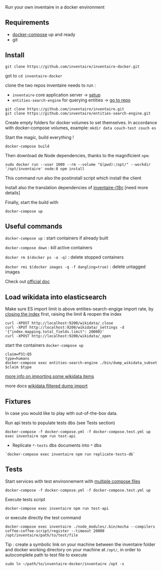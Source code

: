 Run your own inventaire in a docker environment

## Requirements

- [docker-compose](https://docs.docker.com/compose/gettingstarted/) up and ready
- git

## Install

```
git clone https://github.com/inventaire/inventaire-docker.git
```

got to `cd inventaire-docker`

clone the two repos inventaire needs to run :

 - `inventaire` core application server -> [setup](https://github.com/inventaire/inventaire#installation)
 - `entities-search-engine` for querying entities -> [go to repo](https://github.com/inventaire/entities-search-engine)

```
git clone https://github.com/inventaire/inventaire.git
git clone https://github.com/inventaire/entities-search-engine.git
```


Create empty folders for docker volumes to set themselves. 
In accordance with docker-compose volumes, example: `mkdir data couch-test couch es`

Start the magic, build everything !

```
docker-compose build
```

Then download de Node dependencies, thanks to the magnificient `npm`:

```
sudo docker run --user 1000 --rm --volume "$(pwd):/opt/" --workdir '/opt/inventaire' node:8 npm install
```
This command run also the postinstall script which install the client

Install also the translation dependencies of
[inventaire-i18n](https://github.com/inventaire/inventaire-i18n/) [need more details]

Finally, start the build with

```
docker-compose up
```

## Useful commands

`docker-compose up` : start containers if already built

`docker-compose down` : kill active containers

`docker rm $(docker ps -a -q)` : delete stopped containers

`docker rmi $(docker images -q -f dangling=true)` : delete untagged images

Check out [official doc](https://docs.docker.com/compose/)

## Load wikidata into elasticsearch

Make sure ES import limit is above entities-search-engige import rate, by [closing the index](https://www.elastic.co/guide/en/elasticsearch/reference/current/indices-open-close.html) first, raising the limit & reopen the index

```
curl -XPOST http://localhost:9200/wikidata/_close
curl -XPUT http://localhost:9200/wikidata/_settings -d '{"index.mapping.total_fields.limit": 20000}'
curl -XPOST http://localhost:9200/wikidata/_open
```

start the containers `docker-compose up`

```
claim=P31:Q5
type=humans
docker-compose exec entities-search-engine ./bin/dump_wikidata_subset $claim $type
```

[more info on importing some wikidata items](https://github.com/inventaire/inventaire-deploy/install_entities_search_engine)

more docs [wikidata filtered dump import](https://github.com/inventaire/entities-search-engine/blob/master/docs/wikidata_filtered_dump_import.mdFv)

## Fixtures

In case you would like to play with out-of-the-box data.

Run api tests to populate tests dbs (see Tests section)
```
docker-compose -f docker-compose.yml -f docker-compose.test.yml up exec inventaire npm run test-api
```

- Replicate `*-tests` dbs documents into `*` dbs

```
`docker-compose exec inventaire npm run replicate-tests-db`
```

## Tests

Start services with test environnement with [multiple compose files](https://docs.docker.com/compose/extends/#understanding-multiple-compose-files)

```
docker-compose -f docker-compose.yml -f docker-compose.test.yml up
```

Execute tests script

`docker-compose exec inventaire npm run test-api`

or execute directly the test command

`docker-compose exec inventaire ./node_modules/.bin/mocha --compilers coffee:coffee-script/register --timeout 20000 /opt/inventaire/path/to/test/file`

Tip : create a symbolic link on your machine between the inventaire folder and docker working directory on your machine at `/opt/`, in order to autocomplete path to test file to execute

`sudo ln ~/path/to/inventaire-docker/inventaire /opt -s`
